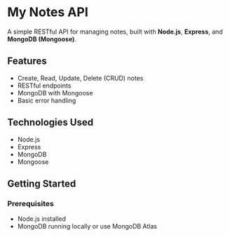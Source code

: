 # My Notes API

A simple RESTful API for managing notes, built with **Node.js**, **Express**, and **MongoDB (Mongoose)**.

## Features

- Create, Read, Update, Delete (CRUD) notes
- RESTful endpoints
- MongoDB with Mongoose
- Basic error handling

## Technologies Used

- Node.js
- Express
- MongoDB
- Mongoose

## Getting Started

### Prerequisites

- Node.js installed
- MongoDB running locally or use MongoDB Atlas
